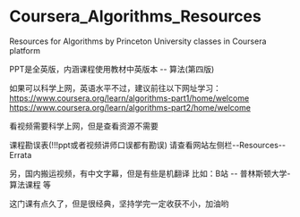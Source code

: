 # Coursera_Algorithms_Resources

Resources for Algorithms by Princeton University classes in Coursera platform

PPT是全英版，内涵课程使用教材中英版本 -- 算法(第四版)

如果可以科学上网，英语水平不过，建议前往以下网址学习：  
https://www.coursera.org/learn/algorithms-part1/home/welcome 
https://www.coursera.org/learn/algorithms-part2/home/welcome

看视频需要科学上网，但是查看资源不需要

课程勘误表(!!!ppt或者视频讲师口误都有勘误) 请查看网站左侧栏--Resources--Errata

另，国内搬运视频，有中文字幕，但是有些是机翻译 比如：B站 -- 普林斯顿大学-算法课程 等

这门课有点久了，但是很经典，坚持学完一定收获不小，加油哟
